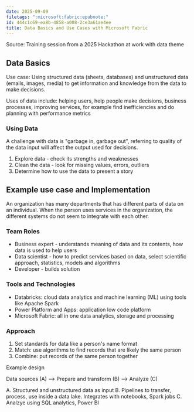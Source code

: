 ```yaml
---
date: 2025-09-09
filetags: ":microsoft:fabric:epubnote:"
id: 444c1c69-ea8b-4858-a008-2ce3a61ae4ee
title: Data Basics and Use Cases with Microsoft Fabric
---
```


Source: Training session from a 2025 Hackathon at work with data theme

## Data Basics

Use case: Using structured data (sheets, databases) and unstructured
data (emails, images, media) to get information and knowledge from the
data to make decisions.

Uses of data include: helping users, help people make decisions,
business processes, improving services, for example find inefficiencies
and do planning with performance metrics

### Using Data

A challenge with data is "garbage in, garbage out", referring to quality
of the data input will affect the output used for decisions.

1.  Explore data - check its strengths and weaknesses
2.  Clean the data - look for missing values, errors, outliers
3.  Determine how to use the data to present a story

## Example use case and Implementation

An organization has many departments that has different parts of data on
an individual. When the person uses services in the organization, the
different systems do not seem to integrate with each other.

### Team Roles

- Business expert - understands meaning of data and its contents, how
  data is used to help users
- Data scientist - how to predict services based on data, select
  scientific approach, statistics, models and algorithms
- Developer - builds solution

### Tools and Technologies

- Databricks: cloud data analytics and machine learning (ML) using tools
  like Apache Spark
- Power Platform and Apps: application low code platform
- Microsoft Fabric: all in one data analytics, storage and processing

### Approach

1.  Set standards for data like a person's name format
2.  Match: use algorithms to find records that are likely the same
    person
3.  Combine: put records of the same person together

Example design

Data sources (A) –\> Prepare and transform (B) –\> Analyze (C)

A. Structured and unstructured data as input B. Pipelines to transfer,
process, use inside a data lake. Integrates with notebooks, Spark jobs
C. Analzye using SQL analytics, Power BI
